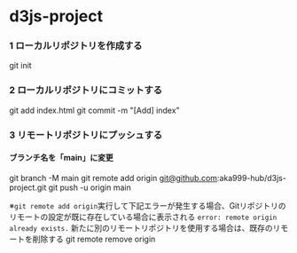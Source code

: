 # d3js-project


### 1 ローカルリポジトリを作成する
git init

### 2 ローカルリポジトリにコミットする
git add index.html
git commit -m "[Add] index"

### 3 リモートリポジトリにプッシュする
#### ブランチ名を「main」に変更
git branch -M main
git remote add origin git@github.com:aka999-hub/d3js-project.git
git push -u origin main

※`git remote add origin`実行して下記エラーが発生する場合、Gitリポジトリのリモートの設定が既に存在している場合に表示される
`error: remote origin already exists.`
新たに別のリモートリポジトリを使用する場合は、既存のリモートを削除する
git remote remove origin